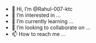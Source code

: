 - 👋 Hi, I’m @Rahul-007-ktc
- 👀 I’m interested in ...
- 🌱 I’m currently learning ...
- 💞️ I’m looking to collaborate on ...
- 📫 How to reach me ...

<!---
Rahul-007-ktc/Rahul-007-ktc is a ✨ special ✨ repository because its `README.md` (this file) appears on your GitHub profile.
You can click the Preview link to take a look at your changes.
--->
